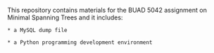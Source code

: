 This repository contains materials for the BUAD 5042 assignment on Minimal Spanning Trees and it includes:
    
    * a MySQL dump file
    
    * a Python programming development environment

